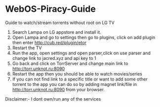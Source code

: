 # WebOS-Piracy-Guide
Guide to watch/stream torrents without root on LG TV

1. Search Lampa on LG appstore and install it.
2. Open Lampa and go to settings then go to plugins, click on add plugin then enter http://cub.red/plugin/etor
3. Restart the TV
4. Run the app, open settings and open parser,click on use parser and change link to jacred.xyz and api key to 1
5. Go back and click on TorrServer and change main link to http://torr.unknot.ru:8090
6. Restart the app then you should be able to watch movies/series
7. If you can not find link to a specific title or want to add some other torrent to the app you  can do so by adding magnet link/file in http://torr.unknot.ru:8090 from your browser.



Disclaimer:- I dont own/run any of the services
